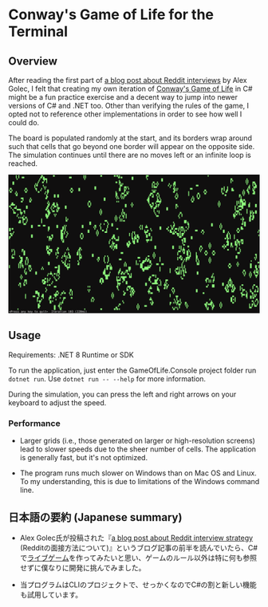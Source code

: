 # Conway's Game of Life for the Terminal

## Overview

After reading the first part of [a blog post about Reddit interviews](https://alexgolec.dev/reddit-interview-problems-the-game-of-life/) by Alex Golec, I felt that creating my own iteration of [Conway's Game of Life](https://en.wikipedia.org/wiki/Conway%27s_Game_of_Life) in C# might be a fun practice exercise and a decent way to jump into newer versions of C# and .NET too. Other than verifying the rules of the game, I opted not to reference other implementations in order to see how well I could do.

The board is populated randomly at the start, and its borders wrap around such that cells that go beyond one border will appear on the opposite side. The simulation continues until there are no moves left or an infinite loop is reached.

![Screenshot](./screenshot.png)

## Usage

Requirements: .NET 8 Runtime or SDK

To run the application, just enter the GameOfLife.Console project folder run `dotnet run`. Use `dotnet run -- --help` for more information.

During the simulation, you can press the left and right arrows on your keyboard to adjust the speed.

### Performance

* Larger grids (i.e., those generated on larger or high-resolution screens) lead to slower speeds due to the sheer number of cells. The application is generally fast, but it's not optimized.

* The program runs much slower on Windows than on Mac OS and Linux. To my understanding, this is due to limitations of the Windows command line.

## 日本語の要約 (Japanese summary)

* Alex Golec氏が投稿された『[a blog post about Reddit interview strategy](https://alexgolec.dev/reddit-interview-problems-the-game-of-life/) (Redditの面接方法について)』というブログ記事の前半を読んでいたら、C#で[ライブゲーム](https://ja.wikipedia.org/wiki/%E3%83%A9%E3%82%A4%E3%83%95%E3%82%B2%E3%83%BC%E3%83%A0)を作ってみたいと思い、ゲームのルール以外は特に何も参照せずに僕なりに開発に挑んでみました。

* 当プログラムはCLIのプロジェクトで、せっかくなのでC#の割と新しい機能も試用しています。

